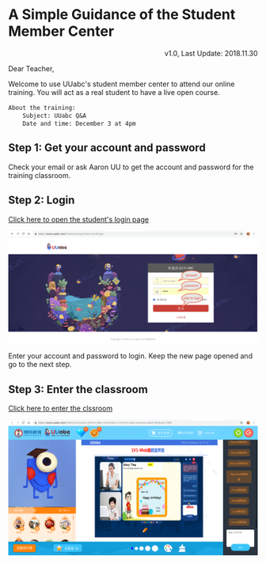 # A Simple Guidance of the Student Member Center

<!-- <link rel="stylesheet" href="https://yanwei.github.io/auto-number-title.css" /> -->

<p align='right'>v1.0, Last Update: 2018.11.30</p>

Dear Teacher,

Welcome to use UUabc's student member center to attend our online training. You will act as a real student to have a live open course.

```text
About the training:
    Subject: UUabc Q&A
    Date and time: December 3 at 4pm
```

## Step 1: Get your account and password

Check your email or ask Aaron UU to get the account and password for the training classroom.

## Step 2: Login

[Click here to open the student's login page](https://www.uuabc.com/Public/newlogin/index.html#/login)

![login](login.png)

Enter your account and password to login. Keep the new page opened and go to the next step.

## Step 3: Enter the classroom

[Click here to enter the clssroom](http://www.uuabc.com/shapeLive.html?cid=388)

![classroom](classroom.png)
